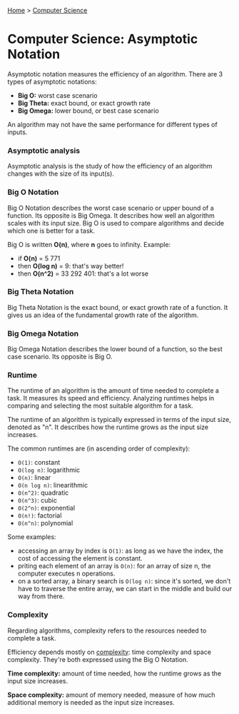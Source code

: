 [Home](../../README.md) > [Computer Science](./README.md)

# Computer Science: Asymptotic Notation

Asymptotic notation measures the efficiency of an algorithm. There are 3 types of asymptotic notations:
- **Big O:** worst case scenario
- **Big Theta:** exact bound, or exact growth rate
- **Big Omega:** lower bound, or best case scenario

An algorithm may not have the same performance for different types of inputs.


### Asymptotic analysis

Asymptotic analysis is the study of how the efficiency of an algorithm changes with the size of its input(s).


### Big O Notation

Big O Notation describes the worst case scenario or upper bound of a function. Its opposite is Big Omega. It describes how well an algorithm scales with its input size. Big O is used to compare algorithms and decide which one is better for a task.

Big O is written **O(n)**, where **n** goes to infinity. Example:
- if **O(n)** = 5 771
- then **O(log n)** = 9: that's way better!
- then **O(n^2)** = 33 292 401: that's a lot worse


### Big Theta Notation

Big Theta Notation is the exact bound, or exact growth rate of a function. It gives us an idea of the fundamental growth rate of the algorithm.


### Big Omega Notation

Big Omega Notation describes the lower bound of a function, so the best case scenario. Its opposite is Big O.


### Runtime

The runtime of an algorithm is the amount of time needed to complete a task. It measures its speed and efficiency. Analyzing runtimes helps in comparing and selecting the most suitable algorithm for a task.

The runtime of an algorithm is typically expressed in terms of the input size, denoted as "n". It describes how the runtime grows as the input size increases.

The common runtimes are (in ascending order of complexity):
- `O(1)`: constant
- `O(log n)`: logarithmic
- `O(n)`: linear
- `O(n log n)`: linearithmic
- `O(n^2)`: quadratic
- `O(n^3)`: cubic
- `O(2^n)`: exponential
- `O(n!)`: factorial
- `O(n^n)`: polynomial

Some examples:
- accessing an array by index is `O(1)`: as long as we have the index, the cost of accessing the element is constant.
- priting each element of an array is `O(n)`: for an array of size n, the computer executes n operations.
- on a sorted array, a binary search is `O(log n)`: since it's sorted, we don't have to traverse the entire array, we can start in the middle and build our way from there.


### Complexity

Regarding algorithms, complexity refers to the resources needed to complete a task.

Efficiency depends mostly on [complexity](#complexity): time complexity and space complexity. They're both expressed using the Big O Notation.

**Time complexity:** amount of time needed, how the runtime grows as the input size increases.

**Space complexity:** amount of memory needed, measure of how much additional memory is needed as the input size increases.
